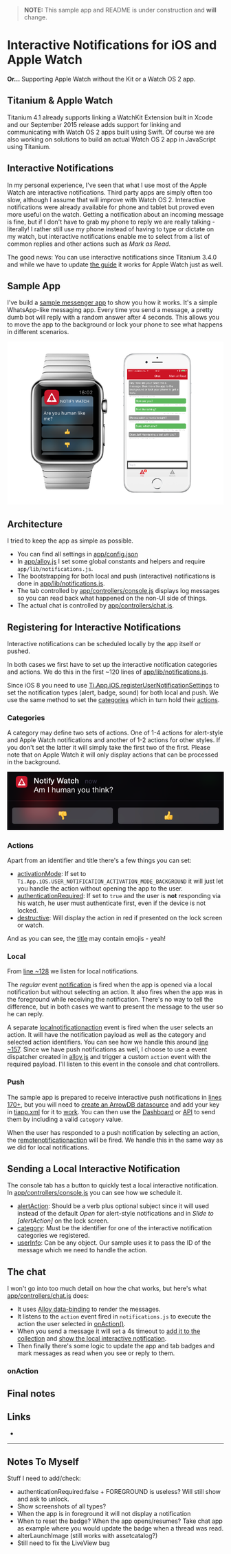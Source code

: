 > **NOTE:** This sample app and README is under construction and **will** change.

# Interactive Notifications for iOS and Apple Watch
**Or...** Supporting Apple Watch without the Kit or a Watch OS 2 app.

## Titanium & Apple Watch
Titanium 4.1 already supports linking a WatchKit Extension built in Xcode and our September 2015 release adds support for linking and communicating with Watch OS 2 apps built using Swift. Of course we are also working on solutions to build an actual Watch OS 2 app in JavaScript using Titanium.

## Interactive Notifications
In my personal experience, I've seen that what I use most of the Apple Watch are interactive notifications. Third party apps are simply often too slow, although I assume that will improve with Watch OS 2. Interactive notifications were already available for phone and tablet but proved even more useful on the watch. Getting a notification about an incoming message is fine, but if I don't have to grab my phone to reply we are really talking - literally! I rather still use my phone instead of having to type or dictate on my watch, but interactive notifications enable me to select from a list of common replies and other actions such as *Mark as Read*.

The good news: You can use interactive notifications since Titanium  3.4.0 and while we have to update [the guide](http://docs.appcelerator.com/platform/latest/#!/guide/iOS_Interactive_Notifications) it works for Apple Watch just as well.

## Sample App
I've build a [sample messenger app](https://github.com/appcelerator-developer-relations/appc-sample-notifywatch) to show you how it works. It's a simple WhatsApp-like messaging app. Every time you send a message, a pretty dumb bot will reply with a random answer after 4 seconds. This allows you to move the app to the background or lock your phone to see what happens in different scenarios.

![screenshots](_assets/screenshots.png)

## Architecture
I tried to keep the app as simple as possible.

* You can find all settings in [app/config.json](https://github.com/appcelerator-developer-relations/appc-sample-notifywatch/blob/master/app/config.json)
* In [app/alloy.js](https://github.com/appcelerator-developer-relations/appc-sample-notifywatch/blob/master/app/alloy.js) I set some global constants and helpers and require `app/lib/notifications.js`.
* The bootstrapping for both local and push (interactive) notifications is done in [app/lib/notifications.js](https://github.com/appcelerator-developer-relations/appc-sample-notifywatch/blob/master/app/lib/notifications.js).
* The tab controlled by [app/controllers/console.js](https://github.com/appcelerator-developer-relations/appc-sample-notifywatch/blob/master/app/controllers/console.js) displays log messages so you can read back what happened on the non-UI side of things.
* The actual chat is controlled by [app/controllers/chat.js](https://github.com/appcelerator-developer-relations/appc-sample-notifywatch/blob/master/app/controllers/chat.js).

## Registering for Interactive Notifications

Interactive notifications can be scheduled locally by the app itself or pushed.

In both cases we first have to set up the interactive notification categories and actions. We do this in the first ~120 lines of [app/lib/notifications.js](https://github.com/appcelerator-developer-relations/appc-sample-notifywatch/blob/master/app/lib/notifications.js).

Since iOS 8 you need to use [Ti.App.iOS.registerUserNotificationSettings](http://docs.appcelerator.com/platform/latest/#!/api/Titanium.App.iOS-method-registerUserNotificationSettings) to set the notification types (alert, badge, sound) for both local and push. We use the same method to set the [categories](http://docs.appcelerator.com/platform/latest/#!/api/Titanium.App.iOS-method-createUserNotificationCategory) which in turn hold their [actions](http://docs.appcelerator.com/platform/latest/#!/api/Titanium.App.iOS-method-createUserNotificationAction).

### Categories

A category may define two sets of actions. One of 1-4 actions for alert-style and Apple Watch notifications and another of 1-2 actions for other styles. If you don't set the latter it will simply take the first two of the first. Please note that on Apple Watch it will only display actions that can be processed in the background.

![two actions in banners](_assets/screenshot_banner_open_slice.png)

### Actions
Apart from an identifier and title there's a few things you can set:

* [activationMode](http://docs.appcelerator.com/platform/latest/#!/api/Titanium.App.iOS.UserNotificationAction): If set to `Ti.App.iOS.USER_NOTIFICATION_ACTIVATION_MODE_BACKGROUND` it will just let you handle the action without opening the app to the user.
* [authenticationRequired](http://docs.appcelerator.com/platform/latest/#!/api/Titanium.App.iOS.UserNotificationAction-property-authenticationRequired): If set to `true` and the user is **not** responding via his watch, he user must authenticate first, even if the device is not locked.
* [destructive](http://docs.appcelerator.com/platform/latest/#!/api/Titanium.App.iOS.UserNotificationAction-property-destructive): Will display the action in red if presented on the lock screen or watch.

And as you can see, the [title](http://docs.appcelerator.com/platform/latest/#!/api/Titanium.App.iOS.UserNotificationAction-property-title) may contain emojis - yeah!

### Local
From [line ~128](https://github.com/appcelerator-developer-relations/appc-sample-notifywatch/blob/master/app/lib/notifications.js#L128) we listen for local notifications.

The *regular* event [notification](http://docs.appcelerator.com/platform/latest/#!/api/Titanium.App.iOS-event-notification) is fired when the app is opened via a local notification but without selecting an action. It also fires when the app was in the foreground while receiving the notification. There's no way to tell the difference, but in both cases we want to present the message to the user so he can reply.

A separate [localnotificationaction](http://docs.appcelerator.com/platform/latest/#!/api/Titanium.App.iOS-event-localnotificationaction) event is fired when the user selects an action. It will have the notification payload as well as the category and selected action identifiers. You can see how we handle this around [line ~157](https://github.com/appcelerator-developer-relations/appc-sample-notifywatch/blob/master/app/lib/notifications.js#L157). Since we have push notifications as well, I choose to use a event dispatcher created in [alloy.js](https://github.com/appcelerator-developer-relations/appc-sample-notifywatch/blob/master/app/alloy.js#L22) and trigger a custom `action` event with the required payload. I'll listen to this event in the console and chat controllers.

### Push
The sample app is prepared to receive interactive push notifications in [lines 170+](https://github.com/appcelerator-developer-relations/appc-sample-notifywatch/blob/master/app/lib/notifications.js#L171), but you will need to [create an ArrowDB datasource](https://platform.appcelerator.com/#/api.new) and add your key in [tiapp.xml](https://github.com/appcelerator-developer-relations/appc-sample-notifywatch/blob/master/tiapp.xml#L18) for it to [work](https://github.com/appcelerator-developer-relations/appc-sample-notifywatch/blob/master/app/alloy.js#L20). You can then use the [Dashboard](http://docs.appcelerator.com/platform/latest/#!/guide/Sending_and_Scheduling_Push_Notifications-section-43298780_SendingandSchedulingPushNotifications-InteractiveNotifications(iOS8andlater)) or [API](http://docs.appcelerator.com/platform/latest/#!/guide/iOS_Interactive_Notifications-section-40930452_iOSInteractiveNotifications-SendanInteractivePushNotification) to send them by including a valid `category` value.

When the user has responded to a push notification by selecting an action, the [remotenotificationaction](http://docs.appcelerator.com/platform/latest/#!/api/Titanium.App.iOS-event-remotenotificationaction) will be fired. We handle this in the same way as we did for local notifications.

## Sending a Local Interactive Notification
The console tab has a button to quickly test a local interactive notification. In [app/controllers/console.js](https://github.com/appcelerator-developer-relations/appc-sample-notifywatch/blob/master/app/controllers/console.js#L17) you can see how we schedule it.

* [alertAction](http://docs.appcelerator.com/platform/latest/#!/api/NotificationParams-property-alertAction): Should be a verb plus optional subject since it will used instead of the default *Open* for alert-style notifications and in *Slide to [alertAction]* on the lock screen.
* [category](http://docs.appcelerator.com/platform/latest/#!/api/NotificationParams-property-category): Must be the identifier for one of the interactive notification categories we registered.
* [userInfo](http://docs.appcelerator.com/platform/latest/#!/api/NotificationParams-property-userInfo): Can be any object. Our sample uses it to pass the ID of the message which we need to handle the action.

## The chat
I won't go into too much detail on how the chat works, but here's what [app/controllers/chat.js](https://github.com/appcelerator-developer-relations/appc-sample-notifywatch/blob/master/app/controllers/chat.js) does:

* It uses [Alloy data-binding](http://docs.appcelerator.com/platform/latest/#!/guide/Alloy_Data_Binding) to render the messages.
* It listens to the `action` event fired in `notifications.js` to execute the action the user selected in [onAction()](https://github.com/appcelerator-developer-relations/appc-sample-notifywatch/blob/master/app/controllers/chat.js#L43).
* When you send a message it will set a 4s timeout to [add it to the collection](https://github.com/appcelerator-developer-relations/appc-sample-notifywatch/blob/master/app/controllers/chat.js#L163) and [show the local interactive notification](https://github.com/appcelerator-developer-relations/appc-sample-notifywatch/blob/master/app/controllers/chat.js#L193).
* Then finally there's some logic to update the app and tab badges and mark messages as read when you see or reply to them.

### onAction



## Final notes

## Links

- 

---------------

## Notes To Myself
Stuff I need to add/check:

* authenticationRequired:false + FOREGROUND is useless? Will still show and ask to unlock.
* Show screenshots of all types?
* When the app is in foreground it will not display a notification
* When to reset the badge? When the app opens/resumes? Take chat app as example where you would update the badge when a thread was read.
* alterLaunchImage (still works with assetcatalog?)
* Still need to fix the LiveView bug
